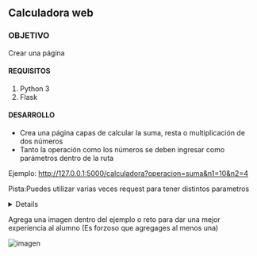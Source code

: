  
	
## Calculadora web 

### OBJETIVO 
Crear una página 

#### REQUISITOS 

1. Python 3
2. Flask

#### DESARROLLO

- Crea una página capas de calcular la suma, resta o multiplicación de dos números
- Tanto la operación como los números se deben ingresar como parámetros dentro de la ruta

Ejemplo:
http://127.0.0.1:5000/calculadora?operacion=suma&n1=10&n2=4

Pista:Puedes utilizar varias veces request para tener distintos parametros

<details>
	Codigo

	from flask import Flask, render_template, url_for
	from flask import request

	app = Flask(__name__)

	@app.route('/')
	def index():
		return "Programa de calculadora"



	@app.route('/calculadora')
	def saluda():
		operacion = request.args.get('operacion', 'mas')
		n1 = request.args.get('n1', '0')
		n2 = request.args.get('n2', '0')
		if operacion == "mas":
			res = int(n1) + int(n2)
		elif operacion == "menos":
			res = int(n1) - int(n2)
		elif operacion == "por":
			res = int(n1) * int(n2)
		elif operacion == "entre":
			res = int(n1) / int(n2)
		return "{} {} {} es {}".format(n1,operacion,n2,res)


	if __name__ == "__main__":
		app.run(debug=True)
</details> 

Agrega una imagen dentro del ejemplo o reto para dar una mejor experiencia al alumno (Es forzoso que agregages al menos una)

![imagen](https://picsum.photos/200/300)

